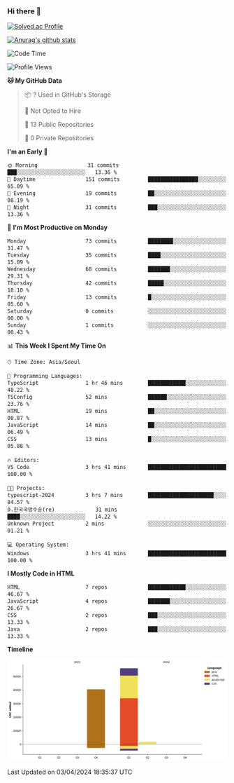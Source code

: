 ### Hi there 👋

[![Solved.ac Profile](http://mazassumnida.wtf/api/v2/generate_badge?boj=qwert3748)](https://solved.ac/qwert3748/)

[![Anurag's github stats](https://github-readme-stats.vercel.app/api?username=hong3737)](https://github.com/anuraghazra/github-readme-stats)
<!--START_SECTION:waka-->
![Code Time](http://img.shields.io/badge/Code%20Time-111%20hrs%2056%20mins-blue)

![Profile Views](http://img.shields.io/badge/Profile%20Views-19-blue)

**🐱 My GitHub Data** 

> 📦 ? Used in GitHub's Storage 
 > 
> 🚫 Not Opted to Hire
 > 
> 📜 13 Public Repositories 
 > 
> 🔑 0 Private Repositories 
 > 
**I'm an Early 🐤** 

```text
🌞 Morning                31 commits          ███░░░░░░░░░░░░░░░░░░░░░░   13.36 % 
🌆 Daytime                151 commits         ████████████████░░░░░░░░░   65.09 % 
🌃 Evening                19 commits          ██░░░░░░░░░░░░░░░░░░░░░░░   08.19 % 
🌙 Night                  31 commits          ███░░░░░░░░░░░░░░░░░░░░░░   13.36 % 
```
📅 **I'm Most Productive on Monday** 

```text
Monday                   73 commits          ████████░░░░░░░░░░░░░░░░░   31.47 % 
Tuesday                  35 commits          ████░░░░░░░░░░░░░░░░░░░░░   15.09 % 
Wednesday                68 commits          ███████░░░░░░░░░░░░░░░░░░   29.31 % 
Thursday                 42 commits          █████░░░░░░░░░░░░░░░░░░░░   18.10 % 
Friday                   13 commits          █░░░░░░░░░░░░░░░░░░░░░░░░   05.60 % 
Saturday                 0 commits           ░░░░░░░░░░░░░░░░░░░░░░░░░   00.00 % 
Sunday                   1 commits           ░░░░░░░░░░░░░░░░░░░░░░░░░   00.43 % 
```


📊 **This Week I Spent My Time On** 

```text
🕑︎ Time Zone: Asia/Seoul

💬 Programming Languages: 
TypeScript               1 hr 46 mins        ████████████░░░░░░░░░░░░░   48.22 % 
TSConfig                 52 mins             ██████░░░░░░░░░░░░░░░░░░░   23.76 % 
HTML                     19 mins             ██░░░░░░░░░░░░░░░░░░░░░░░   08.87 % 
JavaScript               14 mins             ██░░░░░░░░░░░░░░░░░░░░░░░   06.49 % 
CSS                      13 mins             █░░░░░░░░░░░░░░░░░░░░░░░░   05.88 % 

🔥 Editors: 
VS Code                  3 hrs 41 mins       █████████████████████████   100.00 % 

🐱‍💻 Projects: 
typescript-2024          3 hrs 7 mins        █████████████████████░░░░   84.57 % 
0.한국국방수송(re)             31 mins             ████░░░░░░░░░░░░░░░░░░░░░   14.22 % 
Unknown Project          2 mins              ░░░░░░░░░░░░░░░░░░░░░░░░░   01.21 % 

💻 Operating System: 
Windows                  3 hrs 41 mins       █████████████████████████   100.00 % 
```

**I Mostly Code in HTML** 

```text
HTML                     7 repos             ████████████░░░░░░░░░░░░░   46.67 % 
JavaScript               4 repos             ███████░░░░░░░░░░░░░░░░░░   26.67 % 
CSS                      2 repos             ███░░░░░░░░░░░░░░░░░░░░░░   13.33 % 
Java                     2 repos             ███░░░░░░░░░░░░░░░░░░░░░░   13.33 % 
```



**Timeline**

![Lines of Code chart](https://raw.githubusercontent.com/hong3737/hong3737/main/assets/bar_graph.png)


 Last Updated on 03/04/2024 18:35:37 UTC
<!--END_SECTION:waka-->
<!--
**hong3737/hong3737** is a ✨ _special_ ✨ repository because its `README.md` (this file) appears on your GitHub profile.

Here are some ideas to get you started:

- 🔭 I’m currently working on ...
- 🌱 I’m currently learning ...
- 👯 I’m looking to collaborate on ...
- 🤔 I’m looking for help with ...
- 💬 Ask me about ...
- 📫 How to reach me: ...
- 😄 Pronouns: ...
- ⚡ Fun fact: ...
-->
